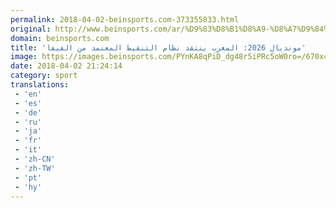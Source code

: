 ```yaml
---
permalink: 2018-04-02-beinsports.com-373355033.html
original: http://www.beinsports.com/ar/%D9%83%D8%B1%D8%A9-%D8%A7%D9%84%D9%82%D8%AF%D9%85/news/%D9%85%D9%88%D9%86%D8%AF%D9%8A%D8%A7%D9%84-2026-%D8%A7%D9%84%D9%85%D8%BA%D8%B1%D8%A8-%D9%8A%D9%86%D8%AA%D9%82%D8%AF-/834363
domain: beinsports.com
title: 'مونديال 2026: المغرب ينتقد نظام التنقيط المعتمد من الفيفا'
image: https://images.beinsports.com/PYnKA8qPiD_dg48r5iPRc5oW0ro=/670x424/smart/1593509-Maroc-2026.jpg
date: 2018-04-02 21:24:14
category: sport
translations: 
 - 'en'
 - 'es'
 - 'de'
 - 'ru'
 - 'ja'
 - 'fr'
 - 'it'
 - 'zh-CN'
 - 'zh-TW'
 - 'pt'
 - 'hy'
---
```


